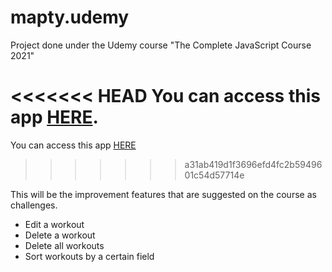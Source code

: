 # mapty.udemy
Project done under the Udemy course "The Complete JavaScript Course 2021"

<<<<<<< HEAD
You can access this app [HERE](https://dannyibz.github.io/mapty.udemy/).
=======
You can access this app [HERE](https://dannyibz.github.io/mapty.udemy/)
>>>>>>> a31ab419d1f3696efd4fc2b5949601c54d57714e

This will be the improvement features that are suggested on the course as challenges.

+ Edit a workout
+ Delete a workout
+ Delete all workouts
+ Sort workouts by a certain field
